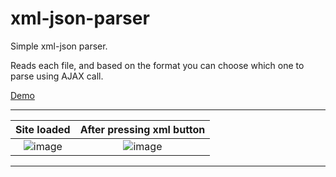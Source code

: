 # xml-json-parser
Simple xml-json parser.

Reads each file, and based on the format you can choose which one to parse using AJAX call.

[Demo](https://dreamy-aryabhata-33ff6f.netlify.app/)

---------------------------------------------------------------------------------------------------
Site loaded                      |  After pressing xml button 
:-------------------------:|:-------------------------:
![image](https://drive.google.com/uc?export=view&id=18CftZ7pZ1gaO0VQ_YfFZ1gc11kZ9DzpO)  |  ![image](https://drive.google.com/uc?export=view&id=1QGczWR_WDljzsEbmspP91NAUULKKSHU9)
---------------------------------------------------------------------------------------------------
